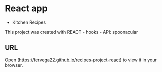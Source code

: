 # React app

- Kitchen Recipes 

This project was created with REACT - hooks - 
API: spoonacular


## URL 

Open (https://fervega22.github.io/recipes-project-react) to view it in your browser.


